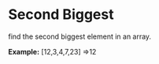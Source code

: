 # Second Biggest

find the second biggest element in an array.
 


**Example:**
[12,3,4,7,23] =>12

